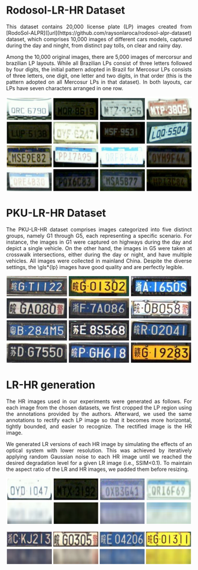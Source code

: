 # Rodosol-LR-HR Dataset

<p align="justify">
This dataset contains 20,000 license plate (LP) images created from  [RodoSol-ALPR]([url](https://github.com/raysonlaroca/rodosol-alpr-dataset) dataset, which comprises 10,000 images of different cars models, captured during the day and ninght, from distinct pay tolls, on clear and rainy day.
</p>

<p align="justify">
Among the 10,000 original images, there are 5,000 images of mercorsur and brazilian LP layouts. While all Brazilian LPs consist of three letters followed by four digits, the initial pattern adopted in Brazil for Mercosur LPs consists of three letters, one digit, one letter and two digits, in that order (this is the pattern adopted on all Mercosur LPs in that dataset). In both layouts, car LPs have seven characters arranged in one row.
</p>

<p align="center">
<img src="./Media/RodoSol_dataset.png" width="600"/>
</p>

# PKU-LR-HR Dataset
<p align="justify">
The PKU-LR-HR dataset comprises images categorized into five distinct groups, namely G1 through G5, each representing a specific scenario. For instance, the images in G1 were captured on highways during the day and depict a single vehicle. On the other hand, the images in G5 were taken at crosswalk intersections, either during the day or night, and have multiple vehicles. All images were collected in mainland China. Despite the diverse settings, the \gls*{lp} images have good quality and are perfectly legible.
</p>

<p align="center">
<img src="./Media/PKU_dataset.png" width="600"/>
</p>

# LR-HR generation

<p align="justify">
The HR images used in our experiments were generated as follows. For each image from the chosen datasets, we first cropped the LP region using the annotations provided by the authors. Afterward, we used the same annotations to rectify each LP image so that it becomes more horizontal, tightly bounded, and easier to recognize. The rectified image is the HR image.
</p>

<p align="justify">
We generated LR versions of each HR image by simulating the effects of an optical system with lower resolution. This was achieved by iteratively applying random Gaussian noise to each HR image until we reached the desired degradation level for a given LR image (i.e., SSIM<0.1). To maintain the aspect ratio of the LR and HR images, we padded them before resizing.
</p>
  
<p align="center">
<img src="./Media/image2.png" width="600"/>
</p>

<p align="center">
<img src="./Media/image.png" width="600"/>  
</p>
